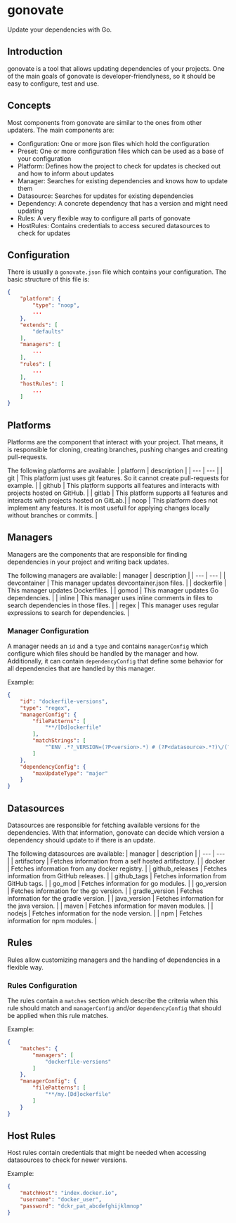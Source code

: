# gonovate
Update your dependencies with Go.

## Introduction
gonovate is a tool that allows updating dependencies of your projects.
One of the main goals of gonovate is developer-friendlyness, so it should be easy to configure, test and use.

## Concepts
Most components from gonovate are similar to the ones from other updaters.
The main components are:
- Configuration: One or more json files which hold the configuration
- Preset: One or more configuration files which can be used as a base of your configuration
- Platform: Defines how the project to check for updates is checked out and how to inform about updates
- Manager: Searches for existing dependencies and knows how to update them
- Datasource: Searches for updates for existing dependencies
- Dependency: A concrete dependency that has a version and might need updating
- Rules: A very flexible way to configure all parts of gonovate
- HostRules: Contains credentials to access secured datasources to check for updates

## Configuration
There is usually a `gonovate.json` file which contains your configuration. The basic structure of this file is:

```json
{
    "platform": {
        "type": "noop",
        ...
    },
    "extends": [
        "defaults"
    ],
    "managers": [
        ...
    ],
    "rules": [
        ...
    ],
    "hostRules": [
        ...
    ]
}
```

## Platforms
Platforms are the component that interact with your project. That means, it is responsible for cloning, creating branches, pushing changes and creating pull-requests.

The following platforms are available:
| platform | description |
| --- | --- |
| git | This platform just uses git features. So it cannot create pull-requests for example. |
| github | This platform supports all features and interacts with projects hosted on GitHub. |
| gitlab | This platform supports all features and interacts with projects hosted on GitLab.|
| noop | This platform does not implement any features. It is most usefull for applying changes locally without branches or commits. |

## Managers
Managers are the components that are responsible for finding dependencies in your project and writing back updates.

The following managers are available:
| manager | description |
| --- | --- |
| devcontainer | This manager updates devcontainer.json files. |
| dockerfile | This manager updates Dockerfiles. |
| gomod | This manager updates Go dependencies. |
| inline | This manager uses inline comments in files to search dependencies in those files. |
| regex | This manager uses regular expressions to search for dependencies. |

### Manager Configuration
A manager needs an `id` and a `type` and contains `managerConfig` which configure which files should be handled by the manager and how.
Additionally, it can contain `dependencyConfig` that define some behavior for all dependencies that are handled by this manager.

Example:
```json
{
    "id": "dockerfile-versions",
    "type": "regex",
    "managerConfig": {
        "filePatterns": [
            "**/[Dd]ockerfile"
        ],
        "matchStrings": [
            "^ENV .*?_VERSION=(?P<version>.*) # (?P<datasource>.*?)\/(?P<dependencyName>.*?)[[:blank:]]*$"
        ]
    },
    "dependencyConfig": {
        "maxUpdateType": "major"
    }
}
```

## Datasources
Datasources are responsible for fetching available versions for the dependencies.
With that information, gonovate can decide which version a dependency should update to if there is an update.

The following datasources are available:
| manager | description |
| --- | --- |
| artifactory | Fetches information from a self hosted artifactory. |
| docker | Fetches information from any docker registry. |
| github_releases | Fetches information from GitHub releases. |
| github_tags | Fetches information from GitHub tags. |
| go_mod | Fetches information for go modules. |
| go_version | Fetches information for the go version. |
| gradle_version | Fetches information for the gradle version. |
| java_version | Fetches information for the java version. |
| maven | Fetches information for maven modules. |
| nodejs | Fetches information for the node version. |
| npm | Fetches information for npm modules. |

## Rules
Rules allow customizing managers and the handling of dependencies in a flexible way.

### Rules Configuration
The rules contain a `matches` section which describe the criteria when this rule should match and `managerConfig` and/or `dependencyConfig` that should be applied when this rule matches.

Example:
```json
{
    "matches": {
        "managers": [
            "dockerfile-versions"
        ]
    },
    "managerConfig": {
        "filePatterns": [
            "**/my.[Dd]ockerfile"
        ]
    }
}
```

## Host Rules
Host rules contain credentials that might be needed when accessing datasources to check for newer versions.

Example: 
```json
{
    "matchHost": "index.docker.io",
    "username": "docker_user",
    "password": "dckr_pat_abcdefghijklmnop"
}
```
